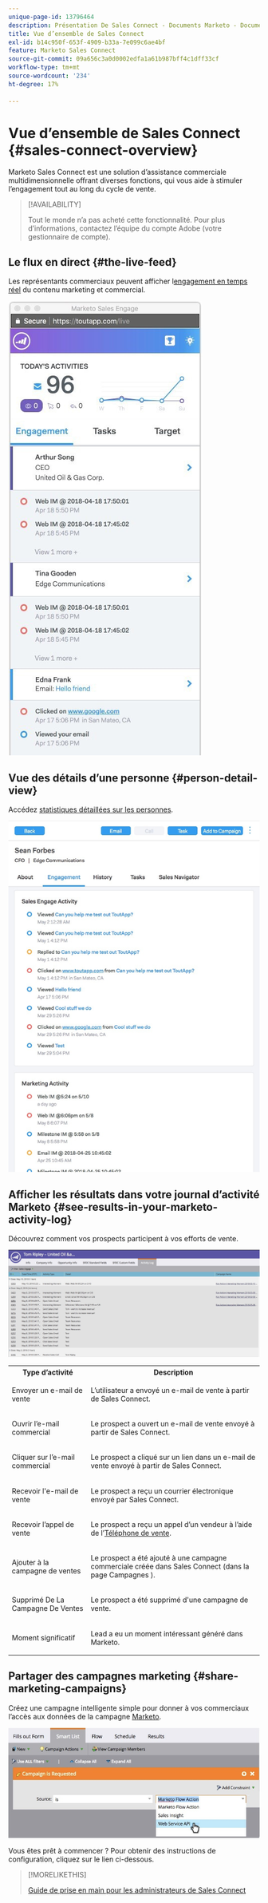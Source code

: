 ```yaml
---
unique-page-id: 13796464
description: Présentation De Sales Connect - Documents Marketo - Documentation Du Produit
title: Vue d’ensemble de Sales Connect
exl-id: b14c950f-653f-4909-b33a-7e099c6ae4bf
feature: Marketo Sales Connect
source-git-commit: 09a656c3a0d0002edfa1a61b987bff4c1dff33cf
workflow-type: tm+mt
source-wordcount: '234'
ht-degree: 17%

---
```


# Vue d’ensemble de Sales Connect {#sales-connect-overview}

Marketo Sales Connect est une solution d’assistance commerciale multidimensionnelle offrant diverses fonctions, qui vous aide à stimuler l’engagement tout au long du cycle de vente.

>[!AVAILABILITY]
>
>Tout le monde n’a pas acheté cette fonctionnalité. Pour plus d’informations, contactez l’équipe du compte Adobe (votre gestionnaire de compte).

## Le flux en direct {#the-live-feed}

Les représentants commerciaux peuvent afficher l[engagement en temps réel](/help/marketo/product-docs/marketo-sales-connect/email/the-live-feed/live-feed-overview.md) du contenu marketing et commercial.

![](assets/engagement.jpg)

## Vue des détails d’une personne {#person-detail-view}

Accédez [statistiques détaillées sur les personnes](/help/marketo/product-docs/marketo-sales-connect/people/person-detail-view.md).

![](assets/2018-05-11-at-3.28-pm.jpg)

## Afficher les résultats dans votre journal d’activité Marketo {#see-results-in-your-marketo-activity-log}

Découvrez comment vos prospects participent à vos efforts de vente.

![](assets/2018-05-11-at-3.30-pm.jpg)

<table>
 <tbody>
  <tr>
   <th>Type d’activité</th>
   <th>Description</th>
  </tr>
  <tr>
   <td><p>Envoyer un e-mail de vente</p></td>
   <td><p>L’utilisateur a envoyé un e-mail de vente à partir de Sales Connect.</p></td>
  </tr>
  <tr>
   <td><p>Ouvrir l’e-mail commercial</p></td>
   <td><p>Le prospect a ouvert un e-mail de vente envoyé à partir de Sales Connect.</p></td>
  </tr>
  <tr>
   <td><p>Cliquer sur l’e-mail commercial</p></td>
   <td><p>Le prospect a cliqué sur un lien dans un e-mail de vente envoyé à partir de Sales Connect.</p></td>
  </tr>
  <tr>
   <td colspan="1"><p>Recevoir l'e-mail de vente</p></td>
   <td colspan="1"><p>Le prospect a reçu un courrier électronique envoyé par Sales Connect.</p></td>
  </tr>
  <tr>
   <td colspan="1"><p>Recevoir l’appel de vente</p></td>
   <td colspan="1"><p>Le prospect a reçu un appel d’un vendeur à l’aide de l’<a href="/help/marketo/product-docs/marketo-sales-connect/phone/sales-phone-overview.md" rel="nofollow">Téléphone de vente</a>.</p></td>
  </tr>
  <tr>
   <td colspan="1"><p>Ajouter à la campagne de ventes</p></td>
   <td colspan="1"><p>Le prospect a été ajouté à une campagne commerciale créée dans Sales Connect (dans la page Campagnes ).</p></td>
  </tr>
  <tr>
   <td colspan="1"><p>Supprimé De La Campagne De Ventes</p></td>
   <td colspan="1"><p>Le prospect a été supprimé d'une campagne de vente.</p></td>
  </tr>
  <tr>
   <td colspan="1"><p>Moment significatif</p></td>
   <td colspan="1"><p>Lead a eu un moment intéressant généré dans Marketo.</p></td>
  </tr>
 </tbody>
</table>

## Partager des campagnes marketing {#share-marketing-campaigns}

Créez une campagne intelligente simple pour donner à vos commerciaux l’accès aux données de la campagne [Marketo](/help/marketo/product-docs/marketo-sales-connect/marketo/make-a-campaign-visible-to-sales-connect-users.md).

![](assets/campaign-is-requested.jpg)

Vous êtes prêt à commencer ? Pour obtenir des instructions de configuration, cliquez sur le lien ci-dessous.

>[!MORELIKETHIS]
>
>[Guide de prise en main pour les administrateurs de Sales Connect](/help/marketo/product-docs/marketo-sales-connect/getting-started/getting-started-guide-for-sales-connect-admins.md)
